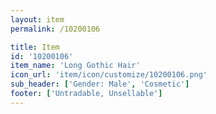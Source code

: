 ```yaml
---
layout: item
permalink: /10200106

title: Item
id: '10200106'
item_name: 'Long Gothic Hair'
icon_url: 'item/icon/customize/10200106.png'
sub_header: ['Gender: Male', 'Cosmetic']
footer: ['Untradable, Unsellable']
---
```

